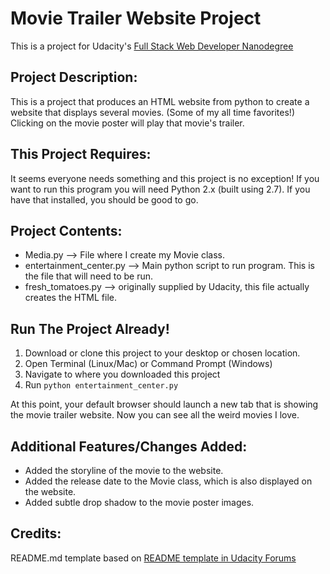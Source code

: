 # Movie Trailer Website Project
This is a project for Udacity's [Full Stack Web Developer Nanodegree](https://www.udacity.com/course/full-stack-web-developer-nanodegree--nd004)

## Project Description:
This is a project that produces an HTML website from python to create a website 
that displays several movies. (Some of my all time favorites!)
Clicking on the movie poster will play that movie's trailer.

## This Project Requires:
It seems everyone needs something and this project is no exception! If you want
to run this program you will need Python 2.x (built using 2.7). If you have 
that installed, you should be good to go.

## Project Contents:
* Media.py --> File where I create my Movie class.
* entertainment_center.py --> Main python script to run program. This is the file 
that will need to be run. 
* fresh_tomatoes.py --> originally supplied by Udacity, this file actually creates 
the HTML file.

## Run The Project Already!
1. Download or clone this project to your desktop or chosen location.
1. Open Terminal (Linux/Mac) or Command Prompt (Windows)
1. Navigate to where you downloaded this project
1. Run ```python entertainment_center.py```

At this point, your default browser should launch a new tab that is showing the 
movie trailer website. Now you can see all the weird movies I love.

## Additional Features/Changes Added:
* Added the storyline of the movie to the website.
* Added the release date to the Movie class, which is also displayed on the website.
* Added subtle drop shadow to the movie poster images.

## Credits: 
README.md template based on [README template in Udacity Forums](https://discussions.udacity.com/t/readme-files-in-project-1/23524)
